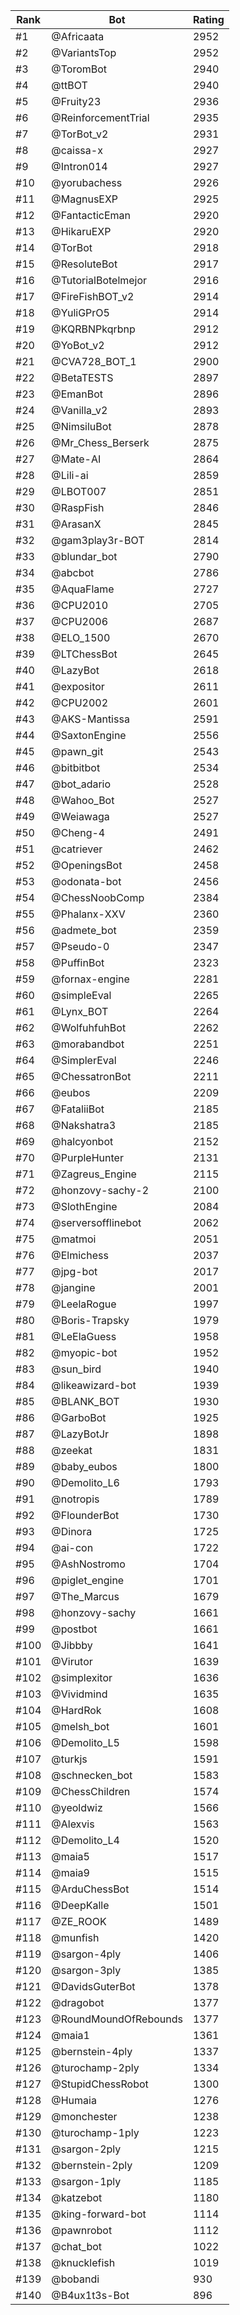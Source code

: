 Rank|Bot|Rating
---|---|---
#1|@Africaata|2952
#2|@VariantsTop|2952
#3|@ToromBot|2940
#4|@ttBOT|2940
#5|@Fruity23|2936
#6|@ReinforcementTrial|2935
#7|@TorBot_v2|2931
#8|@caissa-x|2927
#9|@Intron014|2927
#10|@yorubachess|2926
#11|@MagnusEXP|2925
#12|@FantacticEman|2920
#13|@HikaruEXP|2920
#14|@TorBot|2918
#15|@ResoluteBot|2917
#16|@TutorialBotelmejor|2916
#17|@FireFishBOT_v2|2914
#18|@YuliGPrO5|2914
#19|@KQRBNPkqrbnp|2912
#20|@YoBot_v2|2912
#21|@CVA728_BOT_1|2900
#22|@BetaTESTS|2897
#23|@EmanBot|2896
#24|@Vanilla_v2|2893
#25|@NimsiluBot|2878
#26|@Mr_Chess_Berserk|2875
#27|@Mate-AI|2864
#28|@Lili-ai|2859
#29|@LBOT007|2851
#30|@RaspFish|2846
#31|@ArasanX|2845
#32|@gam3play3r-BOT|2814
#33|@blundar_bot|2790
#34|@abcbot|2786
#35|@AquaFlame|2727
#36|@CPU2010|2705
#37|@CPU2006|2687
#38|@ELO_1500|2670
#39|@LTChessBot|2645
#40|@LazyBot|2618
#41|@expositor|2611
#42|@CPU2002|2601
#43|@AKS-Mantissa|2591
#44|@SaxtonEngine|2556
#45|@pawn_git|2543
#46|@bitbitbot|2534
#47|@bot_adario|2528
#48|@Wahoo_Bot|2527
#49|@Weiawaga|2527
#50|@Cheng-4|2491
#51|@catriever|2462
#52|@OpeningsBot|2458
#53|@odonata-bot|2456
#54|@ChessNoobComp|2384
#55|@Phalanx-XXV|2360
#56|@admete_bot|2359
#57|@Pseudo-0|2347
#58|@PuffinBot|2323
#59|@fornax-engine|2281
#60|@simpleEval|2265
#61|@Lynx_BOT|2264
#62|@WolfuhfuhBot|2262
#63|@morabandbot|2251
#64|@SimplerEval|2246
#65|@ChessatronBot|2211
#66|@eubos|2209
#67|@FataliiBot|2185
#68|@Nakshatra3|2185
#69|@halcyonbot|2152
#70|@PurpleHunter|2131
#71|@Zagreus_Engine|2115
#72|@honzovy-sachy-2|2100
#73|@SlothEngine|2084
#74|@serversofflinebot|2062
#75|@matmoi|2051
#76|@Elmichess|2037
#77|@jpg-bot|2017
#78|@jangine|2001
#79|@LeelaRogue|1997
#80|@Boris-Trapsky|1979
#81|@LeElaGuess|1958
#82|@myopic-bot|1952
#83|@sun_bird|1940
#84|@likeawizard-bot|1939
#85|@BLANK_BOT|1930
#86|@GarboBot|1925
#87|@LazyBotJr|1898
#88|@zeekat|1831
#89|@baby_eubos|1800
#90|@Demolito_L6|1793
#91|@notropis|1789
#92|@FlounderBot|1730
#93|@Dinora|1725
#94|@ai-con|1722
#95|@AshNostromo|1704
#96|@piglet_engine|1701
#97|@The_Marcus|1679
#98|@honzovy-sachy|1661
#99|@postbot|1661
#100|@Jibbby|1641
#101|@Virutor|1639
#102|@simplexitor|1636
#103|@Vividmind|1635
#104|@HardRok|1608
#105|@melsh_bot|1601
#106|@Demolito_L5|1598
#107|@turkjs|1591
#108|@schnecken_bot|1583
#109|@ChessChildren|1574
#110|@yeoldwiz|1566
#111|@Alexvis|1563
#112|@Demolito_L4|1520
#113|@maia5|1517
#114|@maia9|1515
#115|@ArduChessBot|1514
#116|@DeepKalle|1501
#117|@ZE_ROOK|1489
#118|@munfish|1420
#119|@sargon-4ply|1406
#120|@sargon-3ply|1385
#121|@DavidsGuterBot|1378
#122|@dragobot|1377
#123|@RoundMoundOfRebounds|1377
#124|@maia1|1361
#125|@bernstein-4ply|1337
#126|@turochamp-2ply|1334
#127|@StupidChessRobot|1300
#128|@Humaia|1276
#129|@monchester|1238
#130|@turochamp-1ply|1223
#131|@sargon-2ply|1215
#132|@bernstein-2ply|1209
#133|@sargon-1ply|1185
#134|@katzebot|1180
#135|@king-forward-bot|1114
#136|@pawnrobot|1112
#137|@chat_bot|1022
#138|@knucklefish|1019
#139|@bobandi|930
#140|@B4ux1t3s-Bot|896
